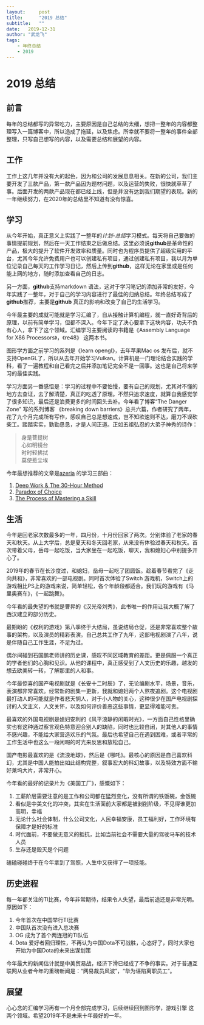 ```yaml
---
layout:     post
title:      "2019 总结"
subtitle:   "" 
date:   2019-12-31
author: "武龙飞"
tags:
    - 年终总结
    - 2019
---
```


# 2019 总结

## 前言
每年的总结都写的异常吃力，主要原因是自己总结的太细，想把一整年的内容都整理写入一篇博客中，所以造成了拖延，以及焦虑。所幸就不要将一整年的事件全部整理，只写自己想写的内容，以及需要总结和展望的内容。

## 工作
工作上这几年并没有大的起色，因为和公司的发展息息相关。在新的公司，我们主要开发了三款产品，第一款产品因为题材问题，以及运营的失败，很快就草草了事。后面开发的两款产品现在都已经上线，但是并没有达到我们期望的表现。新的一年继续努力，在2020年的总结里不知道有没有惊喜。

## 学习
从今年开始，真正意义上实践了一整年的*计划-总结*学习模式。每天将自己要做的事情提前规划，然后在一天工作结束之后做总结。这里必须说**github**是革命性的产品，极大的提升了软件开发效率和质量。同时也为程序员提供了超级实用的平台，尤其今年允许免费用户也可以创建私有项目，通过创建私有项目，我以月为单位记录自己每天的工作学习日记，然后上传到**github**，这样无论在家里或是任何能上网的地方，随时添加查看自己的日志。

另一方面，**github**支持markdown 语法，这对于学习笔记的添加非常的友好，今年实践了一整年，对于自己的学习内容进行了最佳的归纳总结。年终总结写成了**github**推荐，主要是**github** 真正的影响和改变了自己的生活学习。

今年最主要的成就可能就是学习汇编了，自从接触计算机编程，就一直好奇背后的原理，以前有简单学习，但都不深入。今年下定了决心要拿下这块内容，功夫不负有心人，拿下了这个领域。汇编学习主要阅读的书籍是《Assembly Language for X86 Processors》，《re48》 这两本书。

图形学方面之前学习的系列是《learn opengl》，去年苹果Mac os 发布后，就不支持OpenGL了，所以从去年开始学习Vulkan。计算机是一门理论结合实践的学科，看了一遍教程和自己看完之后并添加笔记完全不是一回事。这也是自己将来学习的最佳实践。

学习方面另一番感悟是：学习的过程中不要怕慢，要有自己的规划，尤其对不懂的地方去查证，去了解清楚，真正的吃透了原理。不然只追求速度，就算自我感觉学了很多知识，最后还是浪费更多的时间回头去补。今年看了博客“The Danger Zone” 写的系列博客 《breaking down barriers》总共六篇，作者研究了两年，花了九个月完成所有写作，感叹自己总是想速成，岂不知欲速则不达，磨刀不误砍柴工。踏踏实实，勤勤恳恳，才是人间正道。正如五祖弘忍的大弟子神秀的诗作：

> 身是菩提树  
> 心如明镜台  
> 时时轻拂拭  
> 莫使惹尘埃

今年最想推荐的文章是[azeria](https://azeria-labs.com/) 的学习三部曲：

1. [Deep Work & The 30-Hour Method](https://azeria-labs.com/the-importance-of-deep-work-the-30-hour-method-for-learning-a-new-skill/)
2. [Paradox of Choice](https://azeria-labs.com/paradox-of-choice/)
3. [The Process of Mastering a Skill](https://azeria-labs.com/the-process-of-mastering-a-skill/)

## 生活
今年是回老家次数最多的一年，四月份，十月份回家了两次。分别体验了老家的春天和秋天。从上大学后，总是夏天和冬天回老家，从来没有体验过春天和秋天。首次带着父母，岳母一起吃饭，当大家坐在一起吃饭，聊天，我和媳妇心中别提多开心了。

2019年的春节在长沙度过，和媳妇，岳母一起吃了团圆饭。趁着春节看完了《走向共和》，非常喜欢的一部电视剧。同时首次体验了Switch 游戏机，Switch上的游戏相比PS上的游戏来说，简单轻松，各个年龄段都适合。我们玩的游戏有《马里奥赛车》，《一起跳舞》。

今年看的最失望的书就是曹昇的《汉光帝刘秀》，此书唯一的作用让我大概了解了西汉建立的部分历史。

最期盼的《权利的游戏》第八季终于大结局，虽说结局仓促，还是非常喜欢整个故事的架构，以及演员的精彩表演。自己总共工作了九年，这部电视剧演了八年，说是伴随自己工作生涯，不足为过。

偶尔间碰到石国鹏老师讲的历史课，感叹不同区域教育的差距。更是佩服一个真正的学者他们的心胸和见识。从他的课程中，真正感受到了人文历史的乐趣，越发的想去欧美转一转，了解那里的人和事。

今年最惊喜的国产电视剧就是《长安十二时辰》了，无论编剧水平，场景，音乐，表演都非常喜欢。经常新的剧集一更新，我就和媳妇两个人熬夜追剧。这个电视剧最打动人的可能就是作者悲天悯人，对于小人物的关心，这种很少在国产电视剧探讨的人文主义，人文关怀，以及如何评价善恶这些事情，更显得难能可贵。

最喜欢的外国电视剧是媳妇安利的《风平浪静的闲暇时光》，一方面自己性格里确实也有这种通过察言观色特意迎合别人的缺陷，同时也比较自闭，对其他人的事情不感兴趣，不能给大家营造欢乐的气氛。最后也希望自己在遇到困难，或者平常的工作生活中也这么一段闲暇的时光来反思和放松自己。

国产电影最喜欢的是《流浪地球》，然后是《哪吒》。最核心的原因是自己喜欢科幻，尤其是中国人能拍出如此结构完整，叙事宏大的科幻故事，以及特效方面不输好莱坞大片，非常开心。

今年看的最好的记录片为《美国工厂》，感慨如下：
1. 工薪阶层需要注意的是工作和公司都在猛烈变化，没有所谓的铁饭碗，金饭碗
2. 看似是中美文化的冲突，其实在生活面前大家都是被剥削阶级，不见得谁更加高明，幸福
3. 无论什么社会体制，什么公司文化，人民幸福安康，员工福利好，工作环境有保障才是好的标准
4. 时代面前，不要做无意义的抵抗，比如当前社会不需要大量的驾驶马车的技术人员
5. 生存还是毁灭是个问题

磕磕碰碰终于在今年拿到了驾照，人生中又获得了一项技能。

## 历史进程
每一年都关注的TI比赛，今年非常期待，结果令人失望，最后前途还是非常光明。原因如下：

1. 今年首次在中国举行TI比赛
2. 中国队首次没有进入总决赛
3. OG 成为了首个两连冠的TI队伍
4. Dota 爱好者回归理性，不再认为中国Dota不可战胜，心态好了，同时大家也开始为中国Dota的未来出谋划策


今年最大的新闻估计就是中美贸易战，经济下滑已经成了不争的事实。对于普通互联网从业者今年的重磅新闻是：“网易裁员风波”，“华为诬陷离职员工”。


## 展望
心心念的汇编学习再有一个月全部完成学习，后续继续回到图形学，游戏引擎 这两个领域。希望2019年不是未来十年最好的一年。